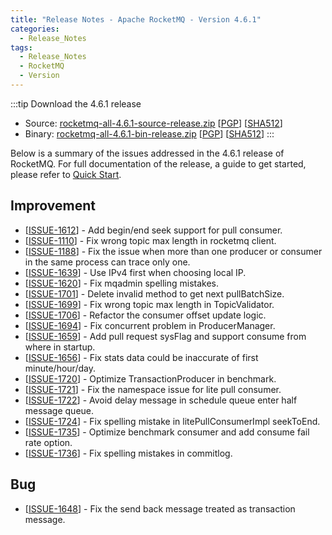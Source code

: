```yaml
---
title: "Release Notes - Apache RocketMQ - Version 4.6.1"
categories:
  - Release_Notes
tags:
  - Release_Notes
  - RocketMQ
  - Version
---
```


:::tip Download the 4.6.1 release
    
* Source: [rocketmq-all-4.6.1-source-release.zip](https://archive.apache.org/dist/rocketmq/4.6.1/rocketmq-all-4.6.1-source-release.zip) [[PGP](https://www.apache.org/dist/rocketmq/4.6.1/rocketmq-all-4.6.1-source-release.zip.asc)] [[SHA512](https://www.apache.org/dist/rocketmq/4.6.1/rocketmq-all-4.6.1-source-release.zip.sha512)]
* Binary: [rocketmq-all-4.6.1-bin-release.zip](https://archive.apache.org/dist/rocketmq/4.6.1/rocketmq-all-4.6.1-bin-release.zip) [[PGP](https://www.apache.org/dist/rocketmq/4.6.1/rocketmq-all-4.6.1-bin-release.zip.asc)] [[SHA512](https://www.apache.org/dist/rocketmq/4.6.1/rocketmq-all-4.6.1-bin-release.zip.sha512)]
:::
<!--truncate-->

Below is a summary of the issues addressed in the 4.6.1 release of RocketMQ. For full documentation of the release, a guide to get started, please refer to <a href='/docs/介绍/02quickstart/'>Quick Start</a>.


## Improvement
<ul>
<li>[<a href='https://github.com/apache/rocketmq/issues/1612'>ISSUE-1612</a>] -  Add begin/end seek support for pull consumer.
</li>
<li>[<a href='https://github.com/apache/rocketmq/issues/1110'>ISSUE-1110</a>] -  Fix wrong topic max length in rocketmq client.
</li>
<li>[<a href='https://github.com/apache/rocketmq/issues/1188'>ISSUE-1188</a>] -  Fix the issue when more than one producer or consumer in the same process can trace only one.
</li>
<li>[<a href='https://github.com/apache/rocketmq/issues/1639'>ISSUE-1639</a>] -  Use IPv4 first when choosing local IP.
</li>
<li>[<a href='https://github.com/apache/rocketmq/issues/1620'>ISSUE-1620</a>] -  Fix mqadmin spelling mistakes.
</li>
<li>[<a href='https://github.com/apache/rocketmq/issues/1701'>ISSUE-1701</a>] -  Delete invalid method to get next pullBatchSize.
</li>
<li>[<a href='https://github.com/apache/rocketmq/issues/1699'>ISSUE-1699</a>] -  Fix wrong topic max length in TopicValidator.
</li>
<li>[<a href='https://github.com/apache/rocketmq/issues/1706'>ISSUE-1706</a>] -  Refactor the consumer offset update logic.
</li>
<li>[<a href='https://github.com/apache/rocketmq/issues/1694'>ISSUE-1694</a>] -  Fix concurrent problem in ProducerManager.
</li>
<li>[<a href='https://github.com/apache/rocketmq/issues/1659'>ISSUE-1659</a>] -  Add pull request sysFlag and support consume from where in startup.
</li>
<li>[<a href='https://github.com/apache/rocketmq/issues/1656'>ISSUE-1656</a>] -  Fix stats data could be inaccurate of first minute/hour/day.
</li>
<li>[<a href='https://github.com/apache/rocketmq/issues/1720'>ISSUE-1720</a>] -  Optimize TransactionProducer in benchmark.
</li>
<li>[<a href='https://github.com/apache/rocketmq/issues/1721'>ISSUE-1721</a>] -  Fix the namespace issue for lite pull consumer.
</li>
<li>[<a href='https://github.com/apache/rocketmq/issues/1722'>ISSUE-1722</a>] -  Avoid delay message in schedule queue enter half message queue.
</li>
<li>[<a href='https://github.com/apache/rocketmq/issues/1724'>ISSUE-1724</a>] -  Fix spelling mistake in litePullConsumerImpl seekToEnd.
</li>
<li>[<a href='https://github.com/apache/rocketmq/issues/1735'>ISSUE-1735</a>] -  Optimize benchmark consumer and add consume fail rate option.
</li>
<li>[<a href='https://github.com/apache/rocketmq/issues/1736'>ISSUE-1736</a>] -  Fix spelling mistakes in commitlog.
</li>

</ul>

## Bug
<ul>
<li>[<a href='https://github.com/apache/rocketmq/issues/1648'>ISSUE-1648</a>] -  Fix the send back message treated as transaction message. 
</li>
</ul>
                                        
            


